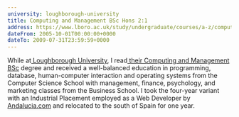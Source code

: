 ```yaml
---
university: loughborough-university
title: Computing and Management BSc Hons 2:1
address: https://www.lboro.ac.uk/study/undergraduate/courses/a-z/computing-and-management-bsc/
dateFrom: 2005-10-01T00:00:00+0000
dateTo: 2009-07-31T23:59:59+0000
---
```


While at[ Loughborough University](https://www.lboro.ac.uk/), I read[ their Computing and Management BSc](https://www.lboro.ac.uk/study/undergraduate/courses/a-z/computing-and-management-bsc/) degree and received a well-balanced education in programming, database, human-computer interaction and operating systems from the Computer Science School with management, finance, psychology, and marketing classes from the Business School. I took the four-year variant with an Industrial Placement employed as a Web Developer by[ Andalucia.com](https://www.andalucia.com/) and relocated to the south of Spain for one year.

